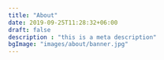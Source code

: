 ```yaml
---
title: "About"
date: 2019-09-25T11:28:32+06:00
draft: false
description : "this is a meta description"
bgImage: "images/about/banner.jpg"
---
```

